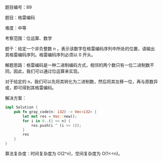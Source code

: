 题目编号：89

题目：格雷编码

难度：中等

考察范围：位运算、数学

题干：给定一个非负整数 n ，表示该数字在格雷编码序列中所处的位置，请输出其格雷编码序列。格雷编码序列必须以 0 开头。

解题思路：格雷编码是一种二进制编码方式，相邻的两个数只有一位二进制数不同。因此，我们可以通过位运算来实现。

对于给定的 n，我们可以先将其转化为二进制数，然后将其左移一位，再与原数异或，即可得到其格雷编码。

解决方案：

```rust
impl Solution {
    pub fn gray_code(n: i32) -> Vec<i32> {
        let mut res = Vec::new();
        for i in 0..(1 << n) {
            res.push(i ^ (i >> 1));
        }
        res
    }
}
```

算法复杂度：时间复杂度为 O(2^n)，空间复杂度为 O(1<<n)。